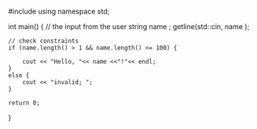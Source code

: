 
#include <iostream>
using namespace std;

int main() 
{   // the input from the user 
    string name ;
    getline(std::cin, name );
    
    // check constraints
    if (name.length() > 1 && name.length() <= 100) {
    
        cout << "Hello, "<< name <<"!"<< endl;
    }
    else {
        cout << "invalid; ";
    }

    return 0;
}
